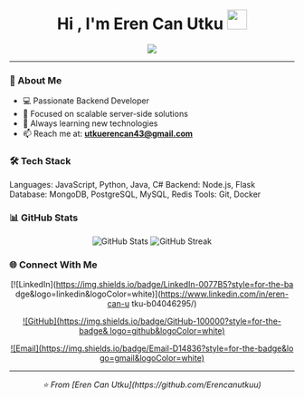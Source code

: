  <h1 align="center">Hi , I'm Eren Can Utku <img 
  src="https://media.giphy.com/media/TEnXkcsHrP4YedChhA/giphy.gif" 
  width="35"></h1>
  <p align="center">
    <a href="https://github.com/DenverCoder1/readme-typing-svg"><img 
  src="https://readme-typing-svg.herokuapp.com?lines=Software+Engineer;Backe
  nd+Developer;Node.js%20|%20Python%20|%20Java%20;Always%20learning%20new%20
  things&center=true&width=500&height=50"></a>
  </p>

  ---

  ### 🚀 About Me
  - 💻 Passionate Backend Developer
  - 🎯 Focused on scalable server-side solutions
  - 🌱 Always learning new technologies
  - 📫 Reach me at: **utkuerencan43@gmail.com**

  ### 🛠️ Tech Stack
  Languages: JavaScript, Python, Java, C#
  Backend:   Node.js, Flask
  Database:  MongoDB, PostgreSQL, MySQL, Redis
  Tools:     Git, Docker

  ### 📊 GitHub Stats
  <div align="center">
    <img src="https://github-readme-stats.vercel.app/api?username=Erencanutk
  uu&show_icons=true&theme=radical&hide_border=true" alt="GitHub Stats" />
    <img src="https://github-readme-streak-stats.herokuapp.com/?user=Erencan
  utkuu&theme=radical&hide_border=true" alt="GitHub Streak" />
  </div>

  ### 🌐 Connect With Me
  <div align="center">

  [![LinkedIn](https://img.shields.io/badge/LinkedIn-0077B5?style=for-the-ba
  dge&logo=linkedin&logoColor=white)](https://www.linkedin.com/in/eren-can-u
  tku-b04046295/)

  [![GitHub](https://img.shields.io/badge/GitHub-100000?style=for-the-badge&
  logo=github&logoColor=white)](https://github.com/Erencanutkuu)

  [![Email](https://img.shields.io/badge/Email-D14836?style=for-the-badge&lo
  go=gmail&logoColor=white)](mailto:utkuerencan43@gmail.com)

  </div>

  ---
  <div align="center">
    <i>⭐️ From [Eren Can Utku](https://github.com/Erencanutkuu)</i>
  </div>


